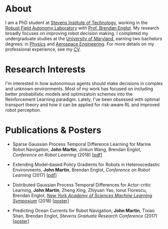 # About
I am a PhD student at [Stevens Institute of Technology](http://www.stevens.edu), working in the [Robust Field Autonomy Laboratory](http://personal.stevens.edu/~benglot/) with [Prof. Brendan Englot](https://web.stevens.edu/facultyprofile/?id=2043). My research broadly focuses on improving robot decision making. I completed my undergraduate studies at the [University of Maryland](https://umd.edu), earning two bachelors degrees: in [Physics](https://umdphysics.umd.edu) and [Aerospace Engineering](https://aero.umd.edu). For more details on my professional experience, see my [CV](/2018-martin-cv.pdf).

# Research Interests
I'm interested in how autonomous agents should make decisions in complex and unknown environments. Most of my work has focused on including better probabilistic models and optimizatoin schemes into the Reinforcement Learning paradigm. Lately, I've been obsessed with optimal transport theory and how it can be applied for risk-aware RL and improved robot perception.

# Publications & Posters
* Sparse Gaussian Process Temporal Difference Learning for Marine Robot Navigation,
**John Martin**, Jinkun Wang, Brendan Englot,
*Conference on Robot Learning* (2018) [[pdf](http://proceedings.mlr.press/v87/martin18a/martin18a.pdf)]

* Extending Model-based Policy Gradients for Robots in Heteroscedastic Environments,
**John Martin**, Brendan Englot,
*Conference on Robot Learning* (2017) [[pdf](http://proceedings.mlr.press/v78/martin17a/martin17a.pdf)]

* Distributed Gaussian Process Temporal Differences for Actor-critic Learning,
**John Martin**, Zheng Xing, Zhiyuan Yao, Ionut Florescu, Brendan Englot,
[*New York Academy of Sciences Machine Learning Symposium*](https://www.nyas.org/events/2018/12th-annual-machine-learning-symposium/?tab=description) (2018) [[poster](/publications/poster/2018-martin_xing_florescu_englot-nyas_mls_poster.pdf)]

* Predicting Ocean Currents for Robot Navigation,
**John Martin**, Tixiao Shan, Brendan Englot,
*Stevens Graduate Research Conference* (2017) [[poster](/publications/poster/2017-martin_shan_englot-predicting_ocean_currents_for_robot_navigation.pdf)]
